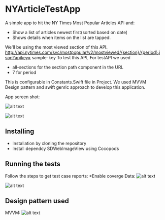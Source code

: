 # NYArticleTestApp
A simple app to hit the NY Times Most Popular Articles API and:
* Show a list of articles newest first(sorted based on date)
* Shows details when items on the list are tapped. 

We'll be using the most viewed section of this API.
http://api.nytimes.com/svc/mostpopular/v2/mostviewed/{section}/{period}.json?apikey= sample-key To test this API, 
For testAPI we used 
* all-sections for the section path component in the URL
* 7 for period

This is configurable in Constants.Swift file in Project. 
We used MVVM Design pattern and swift genric approach to develop this application.

App screen shot:

![alt text](https://user-images.githubusercontent.com/15336778/41942524-581bb344-79bd-11e8-9ee3-e189dda31a9e.png)

![alt text](https://user-images.githubusercontent.com/15336778/41942525-585c62cc-79bd-11e8-8858-d20be50b49bc.png)

## Installing

* Installation by cloning the repository
* Install dependcy SDWebImageView using Cocopods


## Running the tests

Follow the steps to get test case reports:
*Enable coverge Data:
![alt text](https://user-images.githubusercontent.com/15336778/41942528-5910661e-79bd-11e8-96fd-1c5f1c37163a.png)


![alt text](https://user-images.githubusercontent.com/15336778/41942526-58980566-79bd-11e8-8ddb-66d18a5658ec.png)




## Design pattern used
MVVM:
![alt text](https://user-images.githubusercontent.com/15336778/41942613-a4008032-79bd-11e8-98b5-a40e7d871203.png)


